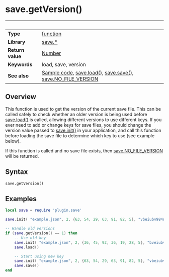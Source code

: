 # save.getVersion()

|                      | &nbsp; 
| -------------------- | ---------------------------------------------------------------
| __Type__             | [function](http://docs.coronalabs.com/api/type/Function.html)
| __Library__          | [save.*](Readme.markdown)
| __Return value__     | [Number](https://docs.coronalabs.com/api/type/Number.html)
| __Keywords__         | load, save, version
| __See also__         | [Sample code](sample.lua), [save.load()](load.markdown), [save.save()](save.markdown), [save.NO_FILE_VERSION](NO_FILE_VERSION.markdown)


## Overview

This function is used to get the version of the current save file.  This can be called safely to check whether an older version is being used before [save.load()](load.markdown) is called, allowing different versions to use different keys. If you ever need to add or change keys for save files, you should change the version value passed to [save.init()](init.markdown) in your application, and call this function before loading the save file to determine which key to use (see example below).

If this function is called and no save file exists, then [save.NO_FILE_VERSION](NO_FILE_VERSION.markdown) will be returned.


## Syntax

	save.getVersion()


## Examples

``````lua
local save = require 'plugin.save'

save.init( "example.json", 2, {63, 54, 29, 63, 91, 82, 5}, "vbeiubv984nw0" )

-- Handle old versions
if (save.getVersion() == 1) then
	-- Use old key
	save.init( "example.json", 2, {36, 45, 92, 36, 19, 28, 5}, "bveiubv984nw0" )
	save.load()

	-- Start using new key
	save.init( "example.json", 2, {63, 54, 29, 63, 91, 82, 5}, "vbeiubv984nw0" )
	save.save()
end
``````
